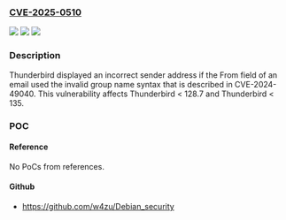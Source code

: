### [CVE-2025-0510](https://cve.mitre.org/cgi-bin/cvename.cgi?name=CVE-2025-0510)
![](https://img.shields.io/static/v1?label=Product&message=Thunderbird&color=blue)
![](https://img.shields.io/static/v1?label=Version&message=unspecified%3C%20128.7%20&color=brighgreen)
![](https://img.shields.io/static/v1?label=Vulnerability&message=Address%20of%20e-mail%20sender%20can%20be%20spoofed%20by%20malicious%20email&color=brighgreen)

### Description

Thunderbird displayed an incorrect sender address if the From field of an email used the invalid group name syntax that is described in CVE-2024-49040. This vulnerability affects Thunderbird < 128.7 and Thunderbird < 135.

### POC

#### Reference
No PoCs from references.

#### Github
- https://github.com/w4zu/Debian_security

